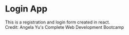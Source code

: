 # Login App

This is a registration and login form created in react. <br>
Credit: Angela Yu's Complete Web Development Bootcamp